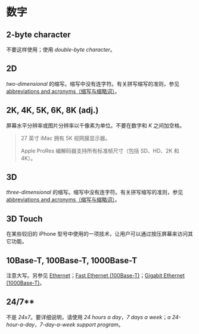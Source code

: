 # 数字

## 2-byte character

不要这样使用；使用 _double-byte character_。

## 2D

_two-dimensional_ 的缩写。缩写中没有连字符。有关拼写缩写的准则，参见 [abbreviations and acronyms（缩写与缩略词）](a.md#abbreviations-and-acronyms)。

## 2K, 4K, 5K, 6K, 8K \(adj.\)

屏幕水平分辨率或图片分辨率以千像素为单位。不要在数字和 _K_ 之间加空格。

> 27 英寸 iMac 拥有 5K 视网膜显示器。
>
> Apple ProRes 编解码器支持所有标准帧尺寸（包括 SD、HD、2K 和 4K）。

## 3D

_three-dimensional_ 的缩写。缩写中没有连字符。有关拼写缩写的准则，参见 [abbreviations and acronyms（缩写与缩略词）](a.md#abbreviations-and-acronyms)。

## 3D Touch

在某些较旧的 iPhone 型号中使用的一项技术，让用户可以通过按压屏幕来访问其它功能。

## 10Base-T, 100Base-T, 1000Base-T

注意大写。另参见 [Ethernet](https://help.apple.com/applestyleguide/#/apsg076a7313?sub=apdaf261f649c374)；[Fast Ethernet \(100Base-T\)](https://help.apple.com/applestyleguide/#/apsg1d47a4df?sub=apd3b1f4ef3adf44)；[Gigabit Ethernet \(1000Base-T\)](https://help.apple.com/applestyleguide/#/apsg4104680a?sub=apdc8d1075fc1744)。

## 24/7**

不是 _24x7_。要详细说明，请使用 _24 hours a day_，_7 days a week_；_a 24-hour-a-day_，_7-day-a-week support program_。
